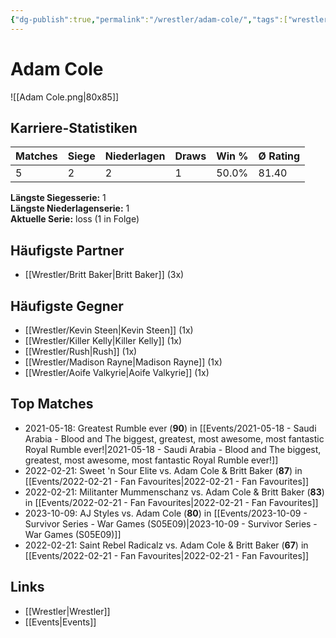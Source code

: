 ```yaml
---
{"dg-publish":true,"permalink":"/wrestler/adam-cole/","tags":["wrestler"],"noteIcon":""}
---
```



# Adam Cole

![[Adam Cole.png\|80x85]]

## Karriere-Statistiken

| Matches | Siege | Niederlagen | Draws | Win % | Ø Rating |
|---------|-------|-------------|-------|-------|-----------|
| 5 | 2 | 2 | 1 | 50.0% | 81.40 |

**Längste Siegesserie:** 1<br>**Längste Niederlagenserie:** 1<br>**Aktuelle Serie:** loss (1 in Folge)


## Häufigste Partner
- [[Wrestler/Britt Baker\|Britt Baker]] (3x)

## Häufigste Gegner
- [[Wrestler/Kevin Steen\|Kevin Steen]] (1x)
- [[Wrestler/Killer Kelly\|Killer Kelly]] (1x)
- [[Wrestler/Rush\|Rush]] (1x)
- [[Wrestler/Madison Rayne\|Madison Rayne]] (1x)
- [[Wrestler/Aoife Valkyrie\|Aoife Valkyrie]] (1x)

## Top Matches
- 2021-05-18: Greatest Rumble ever (**90**) in [[Events/2021-05-18 - Saudi Arabia - Blood and The biggest, greatest, most awesome, most fantastic Royal Rumble ever!\|2021-05-18 - Saudi Arabia - Blood and The biggest, greatest, most awesome, most fantastic Royal Rumble ever!]]
- 2022-02-21: Sweet 'n Sour Elite vs. Adam Cole & Britt Baker (**87**) in [[Events/2022-02-21 - Fan Favourites\|2022-02-21 - Fan Favourites]]
- 2022-02-21: Militanter Mummenschanz vs. Adam Cole & Britt Baker (**83**) in [[Events/2022-02-21 - Fan Favourites\|2022-02-21 - Fan Favourites]]
- 2023-10-09: AJ Styles vs. Adam Cole (**80**) in [[Events/2023-10-09 - Survivor Series - War Games (S05E09)\|2023-10-09 - Survivor Series - War Games (S05E09)]]
- 2022-02-21: Saint Rebel Radicalz vs. Adam Cole & Britt Baker (**67**) in [[Events/2022-02-21 - Fan Favourites\|2022-02-21 - Fan Favourites]]

## Links
- [[Wrestler\|Wrestler]]
- [[Events\|Events]]
